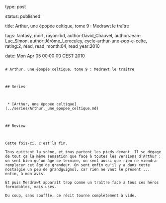 type: post
status: published
title: Arthur, une épopée celtique, tome 9 : Medrawt le traître
tags:  fantasy,  mort,  rayon-bd, author:David_Chauvel, author:Jean-Luc_Simon, author:Jérôme_Lereculey, cycle-arthur-une-pop-e-celte, rating:2, read, read_month:04, read_year:2010
date: Mon Apr 05 00:00:00 CEST 2010
~~~~~~
# Arthur, une épopée celtique, tome 9 : Medrawt le traître

## Series

 * [Arthur, une épopée celtique](../series/Arthur,_une_epopee_celtique.md)

## Review

Cette fois-ci, c'est la fin.  
Tous quittent la scène, et tous partent les pieds devant. Il se dégage de tout ça la même sensation que face à toutes les versions d'Arthur : on sent bien qu'un âge se termine, on sent aussi que rien ne viendra remplacer cet âge de grandeur. On sent enfin qu'il y a dans cette nostalgie un peu de grandguignol, car rien ne vaut le présent ... enfin, à mon avis.  
Et puis Merdrawt apparaît trop comme un traître face à tous ces héros formidables, mais usés.  
Du coup, sans souffle, ce récit tourne complètement à vide.